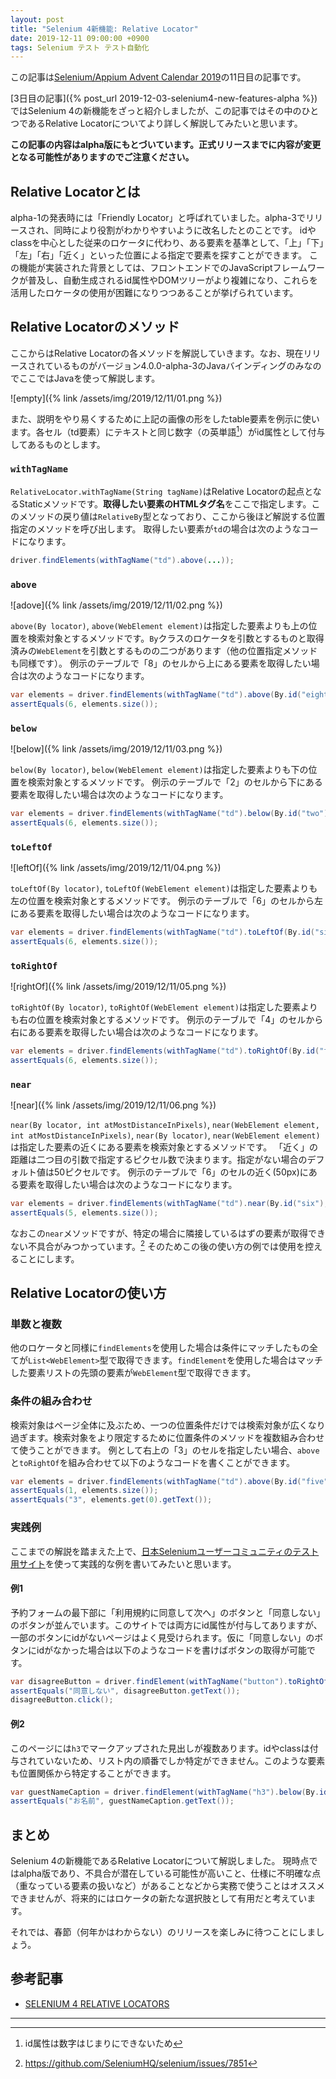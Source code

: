 ```yaml
---
layout: post
title: "Selenium 4新機能: Relative Locator"
date: 2019-12-11 09:00:00 +0900
tags: Selenium テスト テスト自動化
---
```


この記事は[Selenium/Appium Advent Calendar 2019](https://qiita.com/advent-calendar/2019/selenium_and_appium)の11日目の記事です。

[3日目の記事]({% post_url 2019-12-03-selenium4-new-features-alpha %})ではSelenium 4の新機能をざっと紹介しましたが、この記事ではその中のひとつであるRelative Locatorについてより詳しく解説してみたいと思います。

**この記事の内容はalpha版にもとづいています。正式リリースまでに内容が変更となる可能性がありますのでご注意ください。**

## Relative Locatorとは

alpha-1の発表時には「Friendly Locator」と呼ばれていました。alpha-3でリリースされ、同時により役割がわかりやすいように改名したとのことです。
idやclassを中心とした従来のロケータに代わり、ある要素を基準として、「上」「下」「左」「右」「近く」といった位置による指定で要素を探すことができます。
この機能が実装された背景としては、フロントエンドでのJavaScriptフレームワークが普及し、自動生成されるid属性やDOMツリーがより複雑になり、これらを活用したロケータの使用が困難になりつつあることが挙げられています。

## Relative Locatorのメソッド

ここからはRelative Locatorの各メソッドを解説していきます。なお、現在リリースされているものがバージョン4.0.0-alpha-3のJavaバインディングのみなのでここではJavaを使って解説します。

![empty]({% link /assets/img/2019/12/11/01.png %})

また、説明をやり易くするために上記の画像の形をしたtable要素を例示に使います。各セル（td要素）にテキストと同じ数字（の英単語[^1]）がid属性として付与してあるものとします。

### `withTagName`

`RelativeLocator.withTagName(String tagName)`はRelative Locatorの起点となるStaticメソッドです。**取得したい要素のHTMLタグ名**をここで指定します。このメソッドの戻り値は`RelativeBy`型となっており、ここから後ほど解説する位置指定のメソッドを呼び出します。
取得したい要素が`td`の場合は次のようなコードになります。

```java
driver.findElements(withTagName("td").above(...));
```

### `above`

![adove]({% link /assets/img/2019/12/11/02.png %})

`above(By locator)`, `above(WebElement element)`は指定した要素よりも上の位置を検索対象とするメソッドです。`By`クラスのロケータを引数とするものと取得済みの`WebElement`を引数とするものの二つがあります（他の位置指定メソッドも同様です）。
例示のテーブルで「8」のセルから上にある要素を取得したい場合は次のようなコードになります。

```java
var elements = driver.findElements(withTagName("td").above(By.id("eight")));
assertEquals(6, elements.size());
```

### `below`

![below]({% link /assets/img/2019/12/11/03.png %})

`below(By locator)`, `below(WebElement element)`は指定した要素よりも下の位置を検索対象とするメソッドです。
例示のテーブルで「2」のセルから下にある要素を取得したい場合は次のようなコードになります。

```java
var elements = driver.findElements(withTagName("td").below(By.id("two")));
assertEquals(6, elements.size());
```

### `toLeftOf`

![leftOf]({% link /assets/img/2019/12/11/04.png %})

`toLeftOf(By locator)`, `toLeftOf(WebElement element)`は指定した要素よりも左の位置を検索対象とするメソッドです。
例示のテーブルで「6」のセルから左にある要素を取得したい場合は次のようなコードになります。

```java
var elements = driver.findElements(withTagName("td").toLeftOf(By.id("six")));
assertEquals(6, elements.size());
```

### `toRightOf`

![rightOf]({% link /assets/img/2019/12/11/05.png %})

`toRightOf(By locator)`, `toRightOf(WebElement element)`は指定した要素よりも右の位置を検索対象とするメソッドです。
例示のテーブルで「4」のセルから右にある要素を取得したい場合は次のようなコードになります。

```java
var elements = driver.findElements(withTagName("td").toRightOf(By.id("four")));
assertEquals(6, elements.size());
```

### `near`

![near]({% link /assets/img/2019/12/11/06.png %})

`near(By locator, int atMostDistanceInPixels)`, `near(WebElement element, int atMostDistanceInPixels)`, `near(By locator)`, `near(WebElement element)`は指定した要素の近くにある要素を検索対象とするメソッドです。 「近く」の距離は二つ目の引数で指定するピクセル数で決まります。指定がない場合のデフォルト値は50ピクセルです。
例示のテーブルで「6」のセルの近く(50px)にある要素を取得したい場合は次のようなコードになります。

```java
var elements = driver.findElements(withTagName("td").near(By.id("six"), 50));
assertEquals(5, elements.size());
```

なおこの`near`メソッドですが、特定の場合に隣接しているはずの要素が取得できない不具合がみつかっています。[^2] そのためこの後の使い方の例では使用を控えることにします。

## Relative Locatorの使い方

### 単数と複数

他のロケータと同様に`findElements`を使用した場合は条件にマッチしたもの全てが`List<WebElement>`型で取得できます。`findElement`を使用した場合はマッチした要素リストの先頭の要素が`WebElement`型で取得できます。

### 条件の組み合わせ

検索対象はページ全体に及ぶため、一つの位置条件だけでは検索対象が広くなり過ぎます。検索対象をより限定するために位置条件のメソッドを複数組み合わせて使うことができます。
例として右上の「3」のセルを指定したい場合、`above`と`toRightOf`を組み合わせて以下のようなコードを書くことができます。

```java
var elements = driver.findElements(withTagName("td").above(By.id("five")).toRightOf(By.id("two")));
assertEquals(1, elements.size());
assertEquals("3", elements.get(0).getText());
```

### 実践例

ここまでの解説を踏まえた上で、[日本Seleniumユーザーコミュニティのテスト用サイト](http://example.selenium.jp/reserveApp_Renewal/)を使って実践的な例を書いてみたいと思います。

#### 例1

予約フォームの最下部に「利用規約に同意して次へ」のボタンと「同意しない」のボタンが並んでいます。このサイトでは両方にid属性が付与してありますが、一部のボタンにidがないページはよく見受けられます。仮に「同意しない」のボタンにidがなかった場合は以下のようなコードを書けばボタンの取得が可能です。

```java
var disagreeButton = driver.findElement(withTagName("button").toRightOf(By.id("agree_and_goto_next")));
assertEquals("同意しない", disagreeButton.getText());
disagreeButton.click();
```

#### 例2

このページには`h3`でマークアップされた見出しが複数あります。idやclassは付与されていないため、リスト内の順番でしか特定ができません。このような要素も位置関係から特定することができます。

```java
var guestNameCaption = driver.findElement(withTagName("h3").below(By.id("plan_a")).above(By.id("guestname")));
assertEquals("お名前", guestNameCaption.getText());
```

## まとめ

Selenium 4の新機能であるRelative Locatorについて解説しました。
現時点ではalpha版であり、不具合が潜在している可能性が高いこと、仕様に不明確な点（重なっている要素の扱いなど）があることなどから実務で使うことはオススメできませんが、将来的にはロケータの新たな選択肢として有用だと考えています。

それでは、春節（何年かはわからない）のリリースを楽しみに待つことにしましょう。

## 参考記事

* [SELENIUM 4 RELATIVE LOCATORS](https://angiejones.tech/selenium-4-relative-locators/)

---

[^1]: id属性は数字はじまりにできないため
[^2]: https://github.com/SeleniumHQ/selenium/issues/7851